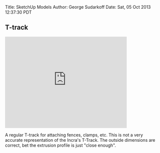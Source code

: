 Title: SketchUp Models
Author: George Sudarkoff
Date: Sat, 05 Oct 2013 12:37:30 PDT

## T-track

<iframe src="http://sketchup.google.com/3dwarehouse/mini?mid=4cc4bc6ceb43f7225291a9c43f2c670c&etyp=im&width=400&height=300" frameborder="0" scrolling="no" marginheight="0" marginwidth="0" width="400" height="300"></iframe>

A regular T-track for attaching fences, clamps, etc. This is not a very accurate representation of the Incra's T-Track. The outside dimensions are correct, bet the extrusion profile is just "close enough".


